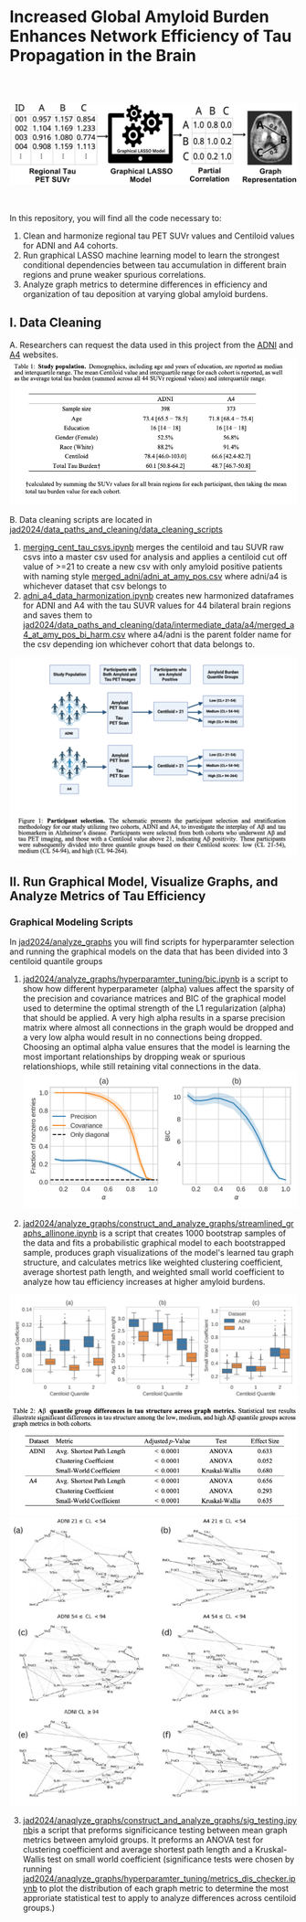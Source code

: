 # Increased Global Amyloid Burden Enhances Network Efficiency of Tau Propagation in the Brain
<br></br>
<div style="text-align:center;">
    <img src="/readme_photos/figure2.jpg" alt="Screenshot">
</div>
<br></br>

In this repository, you will find all the code necessary to:  
1. Clean and harmonize regional tau PET SUVr values and Centiloid values for ADNI and A4 cohorts.  
2. Run graphical LASSO machine learning model to learn the strongest conditional dependencies between tau accumulation in different brain regions and prune weaker spurious correlations.  
3. Analyze graph metrics to determine differences in efficiency and organization of tau deposition at varying global amyloid burdens.   

## I. Data Cleaning  

A. Researchers can request the data used in this project from the [ADNI](https://adni.loni.usc.edu/data-samples/access-data/) and [A4](https://a4study.org/) websites. <br>
    <img src="/readme_photos/table1.png" alt="Screenshot">
</div>


B. Data cleaning scripts are located in [jad2024/data_paths_and_cleaning/data_cleaning_scripts](https://github.com/vkola-lab/jad2024/tree/main/data_paths_and_cleaning/data_cleaning_scripts) <br>

   1. [merging_cent_tau_csvs.ipynb](https://github.com/vkola-lab/jad2024/blob/main/data_paths_and_cleaning/data_cleaning_scripts/merging_cent_tau_csvs.ipynb) merges the centiloid and tau SUVR raw csvs into a master csv used for analysis and applies a centiloid cut off value of >=21 to create a new csv with only amyloid positive patients with naming style [merged_adni/adni_at_amy_pos.csv](https://github.com/vkola-lab/jad2024/blob/main/data_paths_and_cleaning/data/intermediate_data/adni/merged_adni_at_amy_pos.csv) where adni/a4 is whichever dataset that csv belongs to <br>
   2. [adni_a4_data_harmonization.ipynb](https://github.com/vkola-lab/jad2024/blob/main/data_paths_and_cleaning/data_cleaning_scripts/adni_a4_data_harmonization.ipynb) creates new harmonized dataframes for ADNI and A4 with the tau SUVR values for 44 bilateral brain regions and saves them to [jad2024/data_paths_and_cleaning/data/intermediate_data/a4/merged_a4_at_amy_pos_bi_harm.csv](https://github.com/vkola-lab/jad2024/blob/main/data_paths_and_cleaning/data/intermediate_data/a4/merged_a4_at_amy_pos_bi_harm.csv) where a4/adni is the parent folder name for the csv depending ion whichever cohort that data belongs to. <br>
<img src="/readme_photos/selection_cap.png" alt="Screenshot">

## II. Run Graphical Model, Visualize Graphs, and Analyze Metrics of Tau Efficiency

### Graphical Modeling Scripts 
In [jad2024/analyze_graphs](https://github.com/vkola-lab/jad2024/tree/main/analyze_graphs) you will find scripts for hyperparamter selection and running the graphical models on the data that has been divided into 3 centiloid quantile groups <br> 
   1. [jad2024/analyze_graphs/hyperparamter_tuning/bic.ipynb](https://github.com/vkola-lab/jad2024/blob/main/analyze_graphs/hyperparameter_tuning/bic.ipynb) is a script to show how different hyperparameter (alpha) values affect the sparsity of the precision and covariance matrices and BIC of the graphical model used to determine the optimal strength of the L1 regularization (alpha) that should be applied. A very high alpha results in a sparse precision matrix where almost all connections in the graph would be dropped and a very low alpha would result in no connections being dropped. Choosing an optimal alpha value ensures that the model is learning the most important relationships by dropping weak or spurious relationshiops, while still retaining vital connections in the data.
    <div style="text-align:center;">
    <img src="/readme_photos/fig3_nonzero_frac.jpg" alt="Screenshot">
</div>


2. [jad2024/analyze_graphs/construct_and_analyze_graphs/streamlined_graphs_allinone.ipynb](https://github.com/vkola-lab/jad2024/blob/main/analyze_graphs/construct_and_analyze_graphs/streamlined_graphs_allinone.ipynb) is a script that creates 1000 bootstrap samples of the data and fits a probabilistic graphical model to each bootstrapped sample, produces graph visualizations of the model's learned tau graph structure, and calculates metrics like weighted clustering coefficient, average shortest path length, and weighted small world coefficient to analyze how tau efficiency increases at higher amyloid burdens.

<div style="text-align:center;">
    <img src="/readme_photos/boxplot.jpg" alt="Screenshot">
    <img src="/readme_photos/table2.png" alt="Screenshot">
</div>


<div style="text-align:center;">
    <img src="/readme_photos/graph_vis.jpg" alt="Screenshot">
</div>


3. [jad2024/anaqlyze_graphs/construct_and_analyze_graphs/sig_testing.ipynb](https://github.com/vkola-lab/jad2024/blob/main/analyze_graphs/construct_and_analyze_graphs/sig_testing.ipynb)is a script that preforms significicance testing between mean graph metrics between amyloid groups. It preforms an ANOVA test for clustering coefficient and average shortest path length and a Kruskal-Wallis test on small world coefficient (significance tests were chosen by running [jad2024/anaqlyze_graphs/hyperparamter_tuning/metrics_dis_checker.ipynb](https://github.com/vkola-lab/jad2024/blob/main/analyze_graphs/hyperparameter_tuning/metrics_dis_checker.ipynb) to plot the distribution of each graph metric to determine the most approriate statistical test to apply to analyze differences across centiloid groups.)




